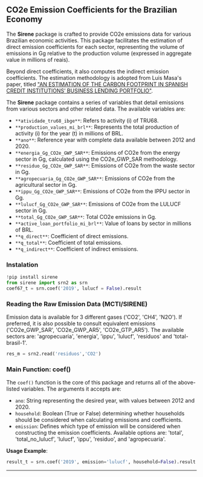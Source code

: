 ## CO2e Emission Coefficients for the Brazilian Economy

The **Sirene** package is crafted to provide CO2e emissions data for various Brazilian economic activities. This package facilitates the estimation of direct emission coefficients for each sector, representing the volume of emissions in Gg relative to the production volume (expressed in aggregate value in millions of reais).

Beyond direct coefficients, it also computes the indirect emission coefficients. The estimation methodology is adopted from Luis Masa's paper, titled ["AN ESTIMATION OF THE CARBON FOOTPRINT IN SPANISH CREDIT INSTITUTIONS’ BUSINESS LENDING PORTFOLIO"](https://repositorio.bde.es/bitstream/123456789/29610/4/do2220e.pdf).

The **Sirene** package contains a series of variables that detail emissions from various sectors and other related data. The available variables are:

- `**atividade_tru68_ibge**`: Refers to activity (i) of TRU68.
- `**production_values_mi_brl**`: Represents the total production of activity (i) for the year (t) in millions of BRL.
- `**ano**`: Reference year with complete data available between 2012 and 2020.
- `**energia_Gg_CO2e_GWP_SAR**`: Emissions of CO2e from the energy sector in Gg, calculated using the CO2e_GWP_SAR methodology.
- `**residuo_Gg_CO2e_GWP_SAR**`: Emissions of CO2e from the waste sector in Gg.
- `**agropecuaria_Gg_CO2e_GWP_SAR**`: Emissions of CO2e from the agricultural sector in Gg.
- `**ippu_Gg_CO2e_GWP_SAR**`: Emissions of CO2e from the IPPU sector in Gg.
- `**lulucf_Gg_CO2e_GWP_SAR**`: Emissions of CO2e from the LULUCF sector in Gg.
- `**total_Gg_CO2e_GWP_SAR**`: Total CO2e emissions in Gg.
- `**active_loan_portfolio_mi_brl**`: Value of loans by sector in millions of BRL.
- `**q_direct**`: Coefficient of direct emissions.
- `**q_total**`: Coefficient of total emissions.
- `**q_indirect**`: Coefficient of indirect emissions.


### Instalation

```python
!pip install sirene
from sirene import srn2 as srn
coef67_t = srn.coef('2019', lulucf = False).result
```

### Reading the Raw Emission Data (MCTI/SIRENE)

Emission data is available for 3 different gases ('CO2', 'CH4', 'N2O'). If preferred, it is also possible to consult equivalent emissions ('CO2e_GWP_SAR', 'CO2e_GWP_AR5', 'CO2e_GTP_AR5'). The available sectors are: 'agropecuaria', 'energia', 'ippu', 'lulucf', 'residuos' and 'total-brasil-1'.

```python
res_m = srn2.read('residuos','CO2')
```

### Main Function: coef()

The `coef()` function is the core of this package and returns all of the above-listed variables. The arguments it accepts are:

- `ano`: String representing the desired year, with values between 2012 and 2020.
- `household`: Boolean (True or False) determining whether households should be considered when calculating emissions and coefficients.
- `emission`: Defines which type of emission will be considered when constructing the emission coefficients. Available options are: 'total', 'total_no_lulucf', 'lulucf', 'ippu', 'residuo', and 'agropecuaria'.

**Usage Example**:

```python
result_t = srn.coef('2019', emission='lulucf', household=False).result
```

---


